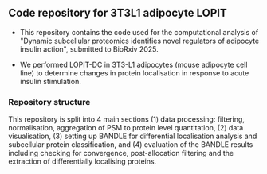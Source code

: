 ## Code repository for 3T3L1 adipocyte LOPIT 

- This repository contains the code used for the computational analysis of "Dynamic
subcellular proteomics identifies novel regulators of adipocyte insulin action",
submitted to BioRxiv 2025. 

- We performed LOPIT-DC in 3T3-L1 adipocytes (mouse
adipocyte cell line) to determine changes in protein localisation in response to
acute insulin stimulation.

### Repository structure

This repository is split into 4 main sections (1) data processing: filtering, normalisation, aggregation of PSM to protein level quantitation, (2) data visualisation, (3) setting up BANDLE for differential localisation analysis and subcellular protein classification, and (4) evaluation of the BANDLE results including checking for convergence, post-allocation filtering and the extraction of differentially localising proteins.
